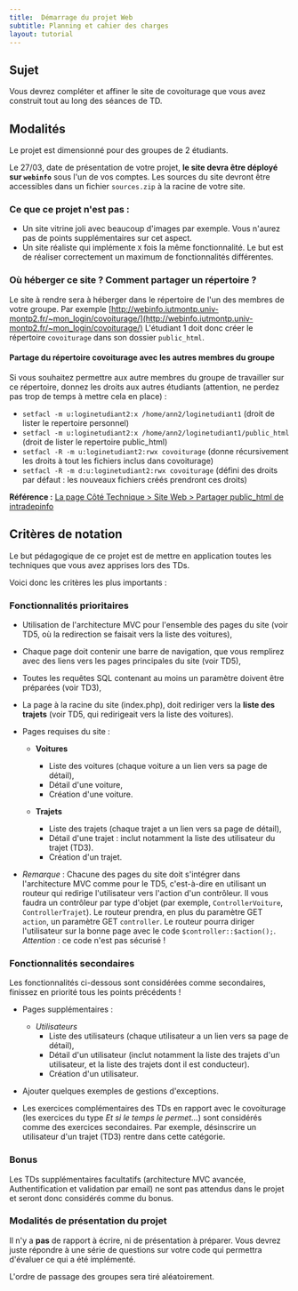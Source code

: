 ```yaml
---
title:  Démarrage du projet Web
subtitle: Planning et cahier des charges 
layout: tutorial
---
```


## Sujet

Vous devrez compléter et affiner le site de covoiturage que vous avez construit 
tout au long des séances de TD.

## Modalités

Le projet est dimensionné pour des groupes de 2 étudiants.

Le 27/03, date de présentation de votre projet, **le site devra être déployé sur `webinfo`** sous l'un
de vos comptes. Les sources du site devront être accessibles dans un fichier
`sources.zip` à la racine de votre site.

### Ce que ce projet n'est pas :

* Un site vitrine joli avec beaucoup d'images par exemple. Vous n'aurez pas de
  points supplémentaires sur cet aspect.
* Un site réaliste qui implémente `X` fois la même fonctionnalité. Le but est
  de réaliser correctement un maximum de fonctionnalités différentes.

### Où héberger ce site ? Comment partager un répertoire ?

Le site à rendre sera à héberger dans le répertoire de l'un des membres de votre groupe. 
Par exemple [http://webinfo.iutmontp.univ-montp2.fr/~mon_login/covoiturage/](http://webinfo.iutmontp.univ-montp2.fr/~mon_login/covoiturage/)
L'étudiant 1 doit donc créer le répertoire `covoiturage` dans son dossier `public_html`.

#### Partage du répertoire covoiturage avec les autres membres du groupe
Si vous souhaitez permettre aux autre membres du groupe de travailler sur ce répertoire, donnez les droits aux autres étudiants (attention, ne perdez pas trop de temps à mettre cela en place) :

* `setfacl -m u:loginetudiant2:x /home/ann2/loginetudiant1` (droit de
     lister le repertoire personnel)
* `setfacl -m u:loginetudiant2:x /home/ann2/loginetudiant1/public_html` (droit de
     lister le repertoire public_html)
* `setfacl -R -m u:loginetudiant2:rwx covoiturage` (donne récursivement les droits
à tout les fichiers inclus dans covoiturage)
* `setfacl -R -m d:u:loginetudiant2:rwx covoiturage` (défini des droits par
défaut : les nouveaux fichiers créés prendront ces droits)

**Référence :**
  [La page Côté Technique > Site Web > Partager public_html de intradepinfo](https://iutdepinfo.iutmontp.univ-montp2.fr/index.php/cote-technique/site-web/partager-publichtml)

## Critères de notation

Le but pédagogique de ce projet est de mettre en application toutes les
techniques que vous avez apprises lors des TDs.

Voici donc les critères les plus importants :

### Fonctionnalités prioritaires
* Utilisation de l'architecture MVC pour l'ensemble des pages du site (voir TD5, où la redirection se faisait vers la liste des voitures),
* Chaque page doit contenir une barre de navigation, que vous remplirez avec des liens vers les pages principales du site (voir TD5),
* Toutes les requêtes SQL contenant au moins un paramètre doivent être préparées (voir TD3),
* La page à la racine du site (index.php), doit rediriger vers la **liste des trajets** (voir TD5, qui redirigeait vers la liste des voitures).

* Pages requises du site :

    * **Voitures**
        * Liste des voitures (chaque voiture a un lien vers sa page de détail),
        * Détail d'une voiture,
        * Création d'une voiture.


    * **Trajets**
        * Liste des trajets (chaque trajet a un lien vers sa page de détail),
        * Détail d'une trajet : inclut notamment la liste des utilisateur du trajet (TD3).
        * Création d'un trajet.

* *Remarque* :  Chacune des pages du site doit s'intégrer dans l'architecture MVC comme pour le TD5, c'est-à-dire en utilisant un routeur qui redirige l'utilisateur vers l'action d'un contrôleur. Il vous faudra un contrôleur par type d'objet (par exemple, `ControllerVoiture`, `ControllerTrajet`).
Le routeur prendra, en plus du paramètre GET `action`, un paramètre GET `controller`. Le routeur pourra diriger l'utilisateur sur la bonne page avec le code `$controller::$action();`. *Attention* : ce code n'est pas sécurisé !

### Fonctionnalités secondaires
Les fonctionnalités ci-dessous sont considérées comme secondaires, finissez en priorité tous les points précédents !

* Pages supplémentaires :
    * *Utilisateurs*
        * Liste des utilisateurs (chaque utilisateur a un lien vers sa page de détail),
        * Détail d'un utilisateur (inclut notamment la liste des trajets d'un utilisateur, et la liste des trajets dont il est conducteur).
        * Création d'un utilisateur.

* Ajouter quelques exemples de gestions d'exceptions.

* Les exercices complémentaires des TDs en rapport avec le covoiturage (les exercices du type *Et si le temps le permet...*) sont considérés comme des exercices secondaires. Par exemple, désinscrire un utilisateur d'un trajet (TD3) rentre dans cette catégorie.

### Bonus
Les TDs supplémentaires facultatifs (architecture MVC avancée, Authentification et validation par email) ne sont pas attendus dans le projet et seront donc considérés comme du bonus.

### Modalités de présentation du projet
Il n'y a **pas** de rapport à écrire, ni de présentation à préparer. Vous devrez
juste répondre à une série de questions sur votre code qui permettra
d'évaluer ce qui a été implémenté.

L'ordre de passage des groupes sera tiré aléatoirement.
